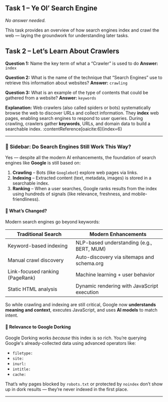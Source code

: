 ## Task 1 – Ye Ol’ Search Engine

*No answer needed.*

This task provides an overview of how search engines index and crawl the web — laying the groundwork for understanding later tasks.

## Task 2 – Let’s Learn About Crawlers

**Question 1:** Name the key term of what a “Crawler” is used to do
**Answer:** `index`

**Question 2:** What is the name of the technique that “Search Engines” use to retrieve this information about websites?
**Answer:** `crawling`

**Question 3:** What is an example of the type of contents that could be gathered from a website?
**Answer:** `keywords`

**Explanation:** Web crawlers (also called spiders or bots) systematically browse the web to discover URLs and collect information. They **index** web pages, enabling search engines to respond to user queries. During crawling, crawlers gather **keywords**, URLs, and domain data to build a searchable index. :contentReference[oaicite:6]{index=6}

---

### 📎 Sidebar: Do Search Engines Still Work This Way?

Yes — despite all the modern AI enhancements, the foundation of search engines like **Google** is still based on:

1. **Crawling** – Bots (like `Googlebot`) explore web pages via links.
2. **Indexing** – Extracted content (text, metadata, images) is stored in a searchable index.
3. **Ranking** – When a user searches, Google ranks results from the index using hundreds of signals (like relevance, freshness, and mobile-friendliness).

#### 🧠 What’s Changed?

Modern search engines go beyond keywords:

| Traditional Search                | Modern Enhancements                            |
|----------------------------------|-------------------------------------------------|
| Keyword-based indexing           | NLP-based understanding (e.g., BERT, MUM)       |
| Manual crawl discovery           | Auto-discovery via sitemaps and schema.org      |
| Link-focused ranking (PageRank)  | Machine learning + user behavior                |
| Static HTML analysis             | Dynamic rendering with JavaScript execution     |

So while crawling and indexing are still critical, Google now **understands meaning and context**, executes JavaScript, and uses **AI models** to match intent.

#### 🔐 Relevance to Google Dorking

Google Dorking works *because* this index is so rich. You’re querying Google's already-collected data using advanced operators like:

- `filetype:`
- `site:`
- `inurl:`
- `intitle:`
- `cache:`

That’s why pages blocked by `robots.txt` or protected by `noindex` don’t show up in dork results — they’re never indexed in the first place.

---

